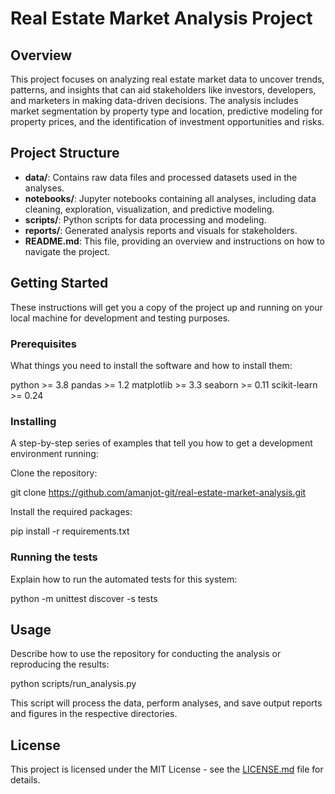 # Real Estate Market Analysis Project

## Overview

This project focuses on analyzing real estate market data to uncover trends, patterns, and insights that can aid stakeholders like investors, developers, and marketers in making data-driven decisions. The analysis includes market segmentation by property type and location, predictive modeling for property prices, and the identification of investment opportunities and risks.

## Project Structure

- **data/**: Contains raw data files and processed datasets used in the analyses.
- **notebooks/**: Jupyter notebooks containing all analyses, including data cleaning, exploration, visualization, and predictive modeling.
- **scripts/**: Python scripts for data processing and modeling.
- **reports/**: Generated analysis reports and visuals for stakeholders.
- **README.md**: This file, providing an overview and instructions on how to navigate the project.

## Getting Started

These instructions will get you a copy of the project up and running on your local machine for development and testing purposes.

### Prerequisites

What things you need to install the software and how to install them:

python >= 3.8
pandas >= 1.2
matplotlib >= 3.3
seaborn >= 0.11
scikit-learn >= 0.24


### Installing

A step-by-step series of examples that tell you how to get a development environment running:

Clone the repository:

git clone https://github.com/amanjot-git/real-estate-market-analysis.git


Install the required packages:

pip install -r requirements.txt


### Running the tests

Explain how to run the automated tests for this system:

python -m unittest discover -s tests


## Usage

Describe how to use the repository for conducting the analysis or reproducing the results:

python scripts/run_analysis.py

This script will process the data, perform analyses, and save output reports and figures in the respective directories.


## License

This project is licensed under the MIT License - see the [LICENSE.md](LICENSE.md) file for details.




